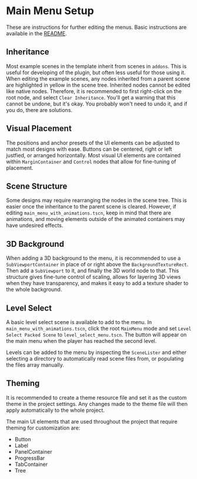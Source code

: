 # Main Menu Setup

These are instructions for further editing the menus. Basic instructions are available in the [README](/addons/maaacks_game_template/README.md#usage).

## Inheritance

Most example scenes in the template inherit from scenes in `addons`. This is useful for developing of the plugin, but often less useful for those using it.  When editing the example scenes, any nodes inherited from a parent scene are highlighted in yellow in the scene tree. Inherited nodes cannot be edited like native nodes. Therefore, it is recommended to first right-click on the root node, and select `Clear Inheritance`. You'll get a warning that this cannot be undone, but it's okay. You probably won't need to undo it, and if you do, there are solutions.

## Visual Placement

The positions and anchor presets of the UI elements can be adjusted to match most designs with ease. Buttons can be centered, right or left justfied, or arranged horizontally. Most visual UI elements are contained within `MarginContainer` and `Control` nodes that allow for fine-tuning of placement.

## Scene Structure
Some designs may require rearranging the nodes in the scene tree. This is easier once the inheritance to the parent scene is cleared. However, if editing `main_menu_with_animations.tscn`, keep in mind that there are animations, and moving elements outside of the animated containers may have undesired effects.

## 3D Background 
When adding a 3D background to the menu, it is recommended to use a `SubViewportContainer` in place of or right above the `BackgroundTextureRect`. Then add a `SubViewport` to it, and finally the 3D world node to that. This structure gives fine-tune control of scaling, allows for layering 3D views when they have transparency, and makes it easy to add a texture shader to the whole background.

## Level Select

A basic level select scene is available to add to the menu. In `main_menu_with_animations.tscn`, click the root `MainMenu` mode and set `Level Select Packed Scene` to `level_select_menu.tscn`. The button will appear on the main menu when the player has reached the second level.  

Levels can be added to the menu by inspecting the `SceneLister` and either selecting a directory to automatically read scene files from, or populating the files array manually.

## Theming
It is recommended to create a theme resource file and set it as the custom theme in the project settings. Any changes made to the theme file will then apply automatically to the whole project.

The main UI elements that are used throughout the project that require theming for customization are:
- Button
- Label
- PanelContainer
- ProgressBar
- TabContainer
- Tree